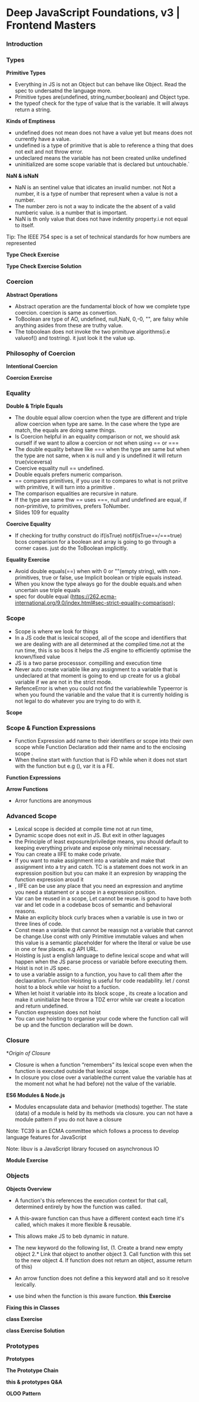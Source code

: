 
# Deep JavaScript Foundations, v3 | Frontend Masters

### Introduction

### Types

**Primitive Types**

- Everything in JS is not an Object but can behave like Object. Read the spec to undersatnd the language more.
- Primitive types are(undefined, string,number,boolean) and Object type.
- the typeof check for the type of value that is the variable. It will always return a string.


**Kinds of Emptiness**
- undefined does not mean does not have a value yet but means does not currently have a value.
- undefined is a type of primitive that is able to reference a thing that does not exit and not throw error.
- undeclared means the variable has not been created unlike undefined
- uninitialized are some scope variable that is declared but untouchable.`


**NaN & isNaN**
- NaN is an sentinel value that idicates an invalid number. not Not a number, it is a type of number that represent when a value is not a number.
- The number zero is not a way to indicate the the absent of a valid numberic value. is a number that is important.
- NaN is th only value that does not have indentity property.i.e not equal to itself.


Tip: The IEEE 754 spec is a set of technical standards for how numbers are represented

**Type Check Exercise**



**Type Check Exercise Solution**

### Coercion

**Abstract Operations**
- Abstract operation are the fundamental block of how we complete type coercion. coercion is same as convertion.
- ToBoolean are type of AO, undefined, null,NaN, 0,-0, "", are falsy while anything asides from these are truthy value.
- The toboolean does not invoke the two primituve algorithms(i.e valueof() and tostring). it just look it the value up.


### Philosophy of Coercion

**Intentional Coercion**



**Coercion Exercise**


### Equality

**Double & Triple Equals**
- The double equal allow coercion when the type are different and triple  allow coercion when type are same. In the case where the type are match, the equals are doing same things.
- Is Coercion  helpful in an equality comparison or not, we should ask ourself if we want to allow a coercion or not when using == or ===
- The double equality behave like === when the type are same but when the type are not same, when x is null and y is undefined it will return true(viceversa)
- Coercive equality null == undefined.
- Double equals prefers numeric comparison.
- == compares primitives, if you use it to compares to what is not priitve with primitive, it will turn into a primitive .
- The comparison equalities are recursive in nature.
- If the type are same thw == uses ===, null and undefined are equal, if non-primitive, to primitives, prefers ToNumber.
- Slides 109 for equality



**Coercive Equality**

- If checking for truthy construct do if(isTrue) notif(isTrue==/===true) bcos comparison for a boolean and array is going to go through a corner cases. just do the ToBoolean implicitly.

**Equality Exercise**

- Avoid double equals(==) when with 0 or ""(empty string), with non-primitives, true or false, use Implicit boolean or triple equals instead.
- When you know the type always go for the double equals.and when uncertain use triple equals
- spec for double equal (https://262.ecma-international.org/9.0/index.html#sec-strict-equality-comparison);


### Scope
- Scope is where we look for things
- In a JS code that is lexical scoped, all of the scope and identifiers that we are dealing with are all determined at the compiled time.not at the run time, this is so bcos it helps the JS engine to efficiently optimise the known/fixed value
- JS is a two parse processsor. compilling and execution time
- Never auto create variable like any assignment to a variable that is undeclared at that moment is going to end up create for us a global variable if we are not in the strict mode.
- RefenceError is when you could not find the variablewhile Typeerror is when you found the variable and the value that it is currently holding is not legal to do whatever you are trying to do with it.


**Scope**


### Scope & Function Expressions
- Function Expression add name to their identifiers or scope into their own scope while Function Declaration add their name and to the enclosing  scope .
- When theline start with function  that is FD while when it does not start with the function but e.g (), var it is a FE.

**Function Expressions**



**Arrow Functions**
- Arror functions are anonymous




### Advanced Scope
- Lexical scope is decided at compile time not at run time,
- Dynamic scope does not exit in JS. But exit in other laguages
- the Principle of least exposure/priviledge means, you should default to keeping everything private and expose only minimal necessary.
- You can create a IIFE to make code private.
- If you want to make assignment into a variable and make that assignment into a try and catch. TC is a statement does not work in an expression position but you can make it an expresion by wrapping the function expression aroud it
- , IIFE can be use any place that you need an expression and anytime you need a statament or a scope in a expression position.
- Var can be reused in a scope, Let cannot be reuse. is good to have both var and let code in a codebase bcos of semantic and behavioral reasons.
- Make an explicity block curly braces when a variable is use in two or three lines of code.
- Const mean a variable thst cannot be reassign not a variable that cannot be change.Use const with only Primitive immutable values and when this value is a semantic placeholder for where the literal or value be use in one or few places. e.g API URL.
- Hoisting is just a english language to define lexical scope and what will happen when the JS parse process or variable before executing them. 
- Hoist is not in JS spec.
- to use a variable assign to a function, you have to call them after the declaaration. Function Hoisting is useful for code readability. let / const hoist to a block while var hoist to a fuction.
- When let hoist it variable into its block scope , its create a location and make it uninitialize hece throw a TDZ error while var create a location and return undefined.
- Function expression does not hoist
- You can use hoisting to organise your code where the function call will be up and the function declaration will be down.


### Closure

**Origin of Closure*
- Closure is when a function “remembers” its lexical scope even when the function is executed outside that lexical scope.
- In closure you close over a variable(the current value the variable has at the moment not what he had before) not the value of the variable.



**ES6 Modules & Node.js**
- Modules encapsulate data and behavior (methods) together. The state (data) of a module is held by its methods via closure. you can not have a module pattern if you do not have a closure

Note: TC39 is an ECMA committee which follows a process to develop language features for JavaScript

Note: libuv is a JavaScript library focused on asynchronous IO

**Module Exercise**



### Objects

**Objects Overview**
- A function's this references the execution context for that call, determined entirely by how the function was called.
- A this-aware function can thus have a different context each time it's called, which makes it more flexible & reusable.
- This allows make JS to beb dynamic in  nature.
- The new keyword do the following list, (1. Create a brand new empty object 2.* Link that object to another object 3. Call function with this set to the new object 4. If function does not return an object, assume return of this)

- An arrow function does not define a this keyword atall and so it resolve lexically.
- use bind when the function is this aware function.
**this Exercise**


**Fixing this in Classes**

**class Exercise**



**class Exercise Solution**



### Prototypes

**Prototypes**



**The Prototype Chain**


**this & prototypes Q&A**


**OLOO Pattern**

